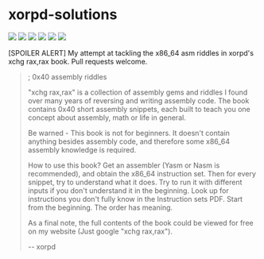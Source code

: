 # xorpd-solutions
[![](https://img.shields.io/github/stars/0xdea/xorpd-solutions.svg?color=yellow)](https://github.com/0xdea/xorpd-solutions)
[![](https://img.shields.io/github/forks/0xdea/xorpd-solutions.svg?color=green)](https://github.com/0xdea/xorpd-solutions)
[![](https://img.shields.io/github/watchers/0xdea/xorpd-solutions.svg?color=red)](https://github.com/0xdea/xorpd-solutions)
[![](https://img.shields.io/badge/license-MIT%20License-red.svg?color=lightgray)](https://opensource.org/licenses/MIT) 
[![](https://img.shields.io/badge/twitter-%400xdea-blue.svg)](https://twitter.com/0xdea)
[![](https://img.shields.io/badge/mastodon-%40raptor-purple.svg)](https://infosec.exchange/@raptor)

[SPOILER ALERT] My attempt at tackling the x86_64 asm riddles in xorpd's xchg rax,rax book. Pull requests welcome.

> ; 0x40 assembly riddles
>
> "xchg rax,rax" is a collection of assembly gems and riddles I found over many years of reversing and writing assembly code. The book contains 0x40 short assembly snippets, each built to teach you one concept about assembly, math or life in general.
>
> Be warned - This book is not for beginners. It doesn't contain anything besides assembly code, and therefore some x86_64 assembly knowledge is required.
>
> How to use this book? Get an assembler (Yasm or Nasm is recommended), and obtain the x86_64 instruction set. Then for every snippet, try to understand what it does. Try to run it with different inputs if you don't understand it in the beginning. Look up for instructions you don't fully know in the Instruction sets PDF. Start from the beginning. The order has meaning.
>
> As a final note, the full contents of the book could be viewed for free on my website (Just google "xchg rax,rax").
>
> -- xorpd
